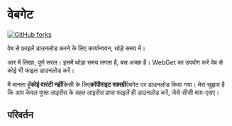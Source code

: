 # वेबगेट

[![GitHub forks](https://img.shields.io/github/forks/Tyler887/WebGet?label=Fork&style=social)](https://github.com/Tyler887/WebGet/fork)

वेब से फ़ाइलें डाउनलोड करने के लिए कार्यान्वयन, थोड़े समय में।

आर में लिखा, पूर्ण सरल। इसमें थोड़ा समय लगता है, बस अच्छा है। WebGet का उपयोग करें
वेब से कोई भी फाइल डाउनलोड करें।

मै मानता हूँ**कोई वारंटी नहीं**किसी के लिए**कॉपीराइट सामग्री**वेबगेट पर डाउनलोड किया गया।
मेरा सुझाव है कि आप केवल मुफ्त लाइसेंस के तहत लाइसेंस प्राप्त फाइलें ही डाउनलोड करें, जैसे
सीसी बाय-एसए।

## परिवर्तन
